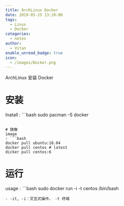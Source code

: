```yaml
---
title: ArchLinux Docker
date: 2019-05-25 13:10:00
tags:
  - Linux
  - Docker
categories:
  - notes
author:
  - Vitan
enable_unread_badge: true
icon:
  - /images/Docker.png
---
```

ArchLinux 安装 Docker
<!--more-->
# 安装
Inatall
: ```bash
  sudo pacman -S docker
  ```

# 镜像
image
: ```bash
  docker pull ubuntu:18.04
  docker pull centos # latest
  dicker pull centos:6
  ```

# 运行
usage
: ```bash
  sudo docker run -i -t centos /bin/bash
  ```
  - -it, -i：交互式操作， -t 终端